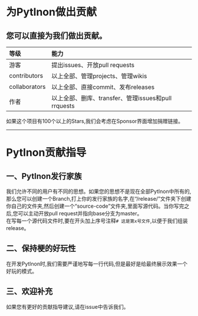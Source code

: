 # 为Pytlnon做出贡献
## 您可以直接为我们做出贡献。
|等级|能力|
|:--|:--|
|游客|提出issues、开放pull requests|
|contributors|以上全部、管理projects、管理wikis|
|collaborators|以上全部、直接commit、发布releases|
|作者|以上全部、删库、transfer、管理issues和pull rrquests|

如果这个项目有100个以上的Stars,我们会考虑在Sponsor界面增加捐赠链接。

---
# Pytlnon贡献指导
## 一、Pytlnon发行家族
我们允许不同的用户有不同的思想。如果您的思想不是现在全部Pytlnon中所有的,那么您可以创建一个Branch,打上你的发行家族的名字,在“/release/”文件夹下创建你自己的文件夹,然后创建一个“source-code”文件夹,里面写源代码。当你写完之后,您可以主动开放pull request并指向base分支为master。  
在写每一个源代码文件时,要在开头加上序号注释`# 这是第x号文件`,以便于我们组装release。
## 二、保持梗的好玩性
在开发Pytlnon时,我们需要严谨地写每一行代码,但是最好是给最终展示效果一个好玩的模式。
## 三、欢迎补充
如果您有更好的贡献指导建议,请在issue中告诉我们。
